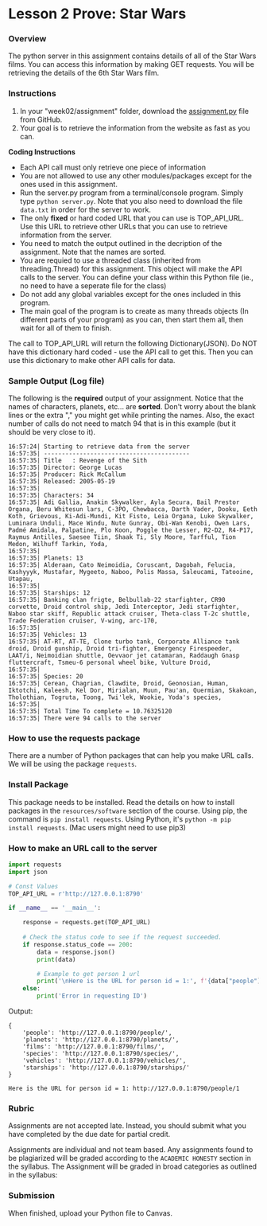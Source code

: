 # Lesson 2 Prove: Star Wars

### Overview

The python server in this assignment contains details of all of the Star Wars films. You can access this information by making GET requests. You will be retrieving the details of the 6th Star Wars film.

### Instructions

1. In your "week02/assignment" folder, download the [assignment.py](assignment/assignment.py) file from GitHub.
2. Your goal is to retrieve the information from the website as fast as you can.

**Coding Instructions**

- Each API call must only retrieve one piece of information
- You are not allowed to use any other modules/packages except for the ones used in this assignment.
- Run the server.py program from a terminal/console program. Simply type `python server.py`. Note that you also need to download the file `data.txt` in order for the server to work. 
- The only **fixed** or hard coded URL that you can use is TOP_API_URL. Use this URL to retrieve other URLs that you can use to retrieve information from the server.
- You need to match the output outlined in the decription of the assignment. Note that the names are sorted.
- You are requied to use a threaded class (inherited from threading.Thread) for this assignment. This object will make the API calls to the server. You can define your class within this Python file (ie., no need to have a seperate file for the class)
- Do not add any global variables except for the ones included in this program.
- The main goal of the program is to create as many threads objects (In different parts of your program) as you can, then start them all, then wait for all of them to finish.

The call to TOP_API_URL will return the following Dictionary(JSON). Do NOT have
this dictionary hard coded - use the API call to get this. Then you can use
this dictionary to make other API calls for data.


### Sample Output (Log file)

The following is the **required** output of your assignment. Notice that the names of characters, planets, etc... are **sorted**. Don't worry about the blank lines or the extra "," you might get while printing the names. Also, the exact number of calls do not need to match 94 that is in this example (but it should be very close to it).

```text
16:57:24| Starting to retrieve data from the server
16:57:35| -----------------------------------------
16:57:35| Title   : Revenge of the Sith
16:57:35| Director: George Lucas
16:57:35| Producer: Rick McCallum
16:57:35| Released: 2005-05-19
16:57:35|
16:57:35| Characters: 34
16:57:35| Adi Gallia, Anakin Skywalker, Ayla Secura, Bail Prestor Organa, Beru Whitesun lars, C-3PO, Chewbacca, Darth Vader, Dooku, Eeth Koth, Grievous, Ki-Adi-Mundi, Kit Fisto, Leia Organa, Luke Skywalker, Luminara Unduli, Mace Windu, Nute Gunray, Obi-Wan Kenobi, Owen Lars, Padmé Amidala, Palpatine, Plo Koon, Poggle the Lesser, R2-D2, R4-P17, Raymus Antilles, Saesee Tiin, Shaak Ti, Sly Moore, Tarfful, Tion Medon, Wilhuff Tarkin, Yoda,
16:57:35|
16:57:35| Planets: 13
16:57:35| Alderaan, Cato Neimoidia, Coruscant, Dagobah, Felucia, Kashyyyk, Mustafar, Mygeeto, Naboo, Polis Massa, Saleucami, Tatooine, Utapau,
16:57:35|
16:57:35| Starships: 12
16:57:35| Banking clan frigte, Belbullab-22 starfighter, CR90 corvette, Droid control ship, Jedi Interceptor, Jedi starfighter, Naboo star skiff, Republic attack cruiser, Theta-class T-2c shuttle, Trade Federation cruiser, V-wing, arc-170,
16:57:35| 
16:57:35| Vehicles: 13
16:57:35| AT-RT, AT-TE, Clone turbo tank, Corporate Alliance tank droid, Droid gunship, Droid tri-fighter, Emergency Firespeeder, LAAT/i, Neimoidian shuttle, Oevvaor jet catamaran, Raddaugh Gnasp fluttercraft, Tsmeu-6 personal wheel bike, Vulture Droid,
16:57:35|
16:57:35| Species: 20
16:57:35| Cerean, Chagrian, Clawdite, Droid, Geonosian, Human, Iktotchi, Kaleesh, Kel Dor, Mirialan, Muun, Pau'an, Quermian, Skakoan, Tholothian, Togruta, Toong, Twi'lek, Wookie, Yoda's species,
16:57:35|
16:57:35| Total Time To complete = 10.76325120
16:57:35| There were 94 calls to the server

```

### How to use the requests package

There are a number of Python packages that can help you make URL calls. We will be using the package `requests`.

### Install Package

This package needs to be installed. Read the details on how to install packages in the `resources/software` section of the course. Using pip, the command is `pip install requests`. Using Python, it's `python -m pip install requests`. (Mac users might need to use pip3)

### How to make an URL call to the server

```python
import requests
import json

# Const Values
TOP_API_URL = r'http://127.0.0.1:8790'

if __name__ == '__main__':

    response = requests.get(TOP_API_URL)
    
    # Check the status code to see if the request succeeded.
    if response.status_code == 200:
        data = response.json()
        print(data)

		# Example to get person 1 url
        print('\nHere is the URL for person id = 1:', f'{data["people"]}1')
    else:
        print('Error in requesting ID')
```

Output:

```
{
    'people': 'http://127.0.0.1:8790/people/', 
    'planets': 'http://127.0.0.1:8790/planets/', 
    'films': 'http://127.0.0.1:8790/films/', 
    'species': 'http://127.0.0.1:8790/species/', 
    'vehicles': 'http://127.0.0.1:8790/vehicles/', 
    'starships': 'http://127.0.0.1:8790/starships/'
}

Here is the URL for person id = 1: http://127.0.0.1:8790/people/1
```

### Rubric

Assignments are not accepted late. Instead, you should submit what you have completed by the due date for partial credit.

Assignments are individual and not team based. Any assignments found to be  plagiarized will be graded according to the `ACADEMIC HONESTY` section in the syllabus. The Assignment will be graded in broad categories as outlined in the syllabus:

### Submission

When finished, upload your Python file to Canvas.